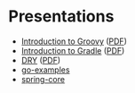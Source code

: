# Presentations

* [Introduction to Groovy](Introduction-to-Groovy/Introduction-to-Groovy.md) ([PDF](Introduction-to-Groovy/Introduction-to-Groovy.pdf))
* [Introduction to Gradle](Introduction-to-Gradle/Introduction-to-Gradle.md) ([PDF](Introduction-to-Gradle/Introduction-to-Gradle.pdf))
* [DRY](DRY/DRY.md) ([PDF](DRY/DRY.pdf))
* [go-examples](http://gaborbata.github.io/presentations/go-examples/)
* [spring-core](http://gaborbata.github.io/presentations/spring-core/)

